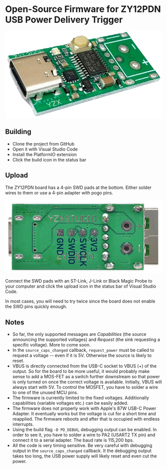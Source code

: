 # Open-Source Firmware for ZY12PDN USB Power Delivery Trigger

![ZY12PDN board](doc/board.jpg)

## Building

- Clone the project from GitHub
- Open it with Visual Studio Code
- Install the PlatformIO extension
- Click the build icon in the status bar

## Upload

The ZY12PDN board has a 4-pin SWD pads at the bottom. Either solder wires to them or use a 4-pin adapter with pogo pins.

![SWD](doc/swd.jpg)

Connect the SWD pads with an ST-Link, J-Link or Black Magic Probe to your computer and click the upload icon in the status bar of Visual Studio Code.

In most cases, you will need to try twice since the board does not enable the SWD pins quickly enough.

## Notes

- So far, the only supported messages are *Capabilities* (the source announcing the supported voltages) and *Request* (the sink requesting a specific voltage). More to come soon.
- In the `source_caps_changed` callback, `request_power` must be called to request a voltage -- even if it is 5V. Otherwise the source is likely to reset.
- VBUS is directly connected from the USB-C socket to VBUS (+) of the output. So for the board to be more useful, it would probably make sense to add a MOS-FET as a switch further downstream so that power is only turned on once the correct voltage is available. Initially, VBUS will always start with 5V. To control the MOSFET, you have to solder a wire to one of the unused MCU pins.
- The firmware is currently limited to the fixed voltages. Additionally capabilities (variable voltages etc.) can be easily added.
- The firmware does not properly work with Apple's 87W USB-C Power Adapter. It eventually works but the voltage is cut for a short time and reapplied. The firmware reboots and after that is occupied with endless interrupts. 
- Using the build flag `-D PD_DEBUG`, debugging output can be enabled. In order to see it, you have to solder a wire to PA2 (USART2 TX pin) and connect it to a serial adapter. The baud rate is 115,200 bps.
- All the code is very timing sensitive. Be very careful with debugging output in the `source_caps_changed` callback. It the debugging output takes too long, the USB power supply will likely reset and even cut the power.
